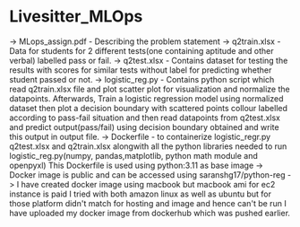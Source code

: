 # Livesitter_MLOps
-> MLops_assign.pdf - Describing the problem statement
-> q2train.xlsx - Data for students for 2 different tests(one containing aptitude and other verbal) labelled pass or fail.
-> q2test.xlsx - Contains dataset for testing the results with scores for similar tests without label for predicting whether student passed or not.
-> logistic_reg.py - Contains python script which read q2train.xlsx file and plot scatter plot for visualization and normalize the datapoints.
Afterwards, Train a logistic regression model using normalized dataset then plot a decision boundary with scattered points collour labelled according to pass-fail situation and then read datapoints from q2test.xlsx and predict output(pass/fail) using decision boundary obtained and write this output in output file.
-> Dockerfile -  to containerize logistic_regr.py q2test.xlsx and q2train.xlsx alongwith all the python libraries needed to run logistic_reg.py(numpy, pandas,matplotlib, python math module and openpyxl)
This Dockerfile is used using python:3.11 as base image
-> Docker image is public and can be accessed using saranshg17/python-reg
-> I have created docker image using macbook but macbook ami for ec2 instance is paid I tried with both amazon linux as well as ubuntu but for those platform didn't match for hosting and image and hence can't be run I have uploaded my docker image from dockerhub which was pushed earlier.
